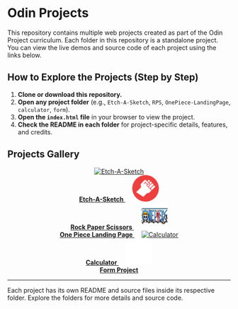 # Odin Projects

This repository contains multiple web projects created as part of the Odin Project curriculum. Each folder in this repository is a standalone project. You can view the live demos and source code of each project using the links below.

## How to Explore the Projects (Step by Step)

1. **Clone or download this repository.**
2. **Open any project folder** (e.g., `Etch-A-Sketch`, `RPS`, `OnePiece-LandingPage`, `calculator`, `form`).
3. **Open the `index.html` file** in your browser to view the project.
4. **Check the README in each folder** for project-specific details, features, and credits.

## Projects Gallery

<p align="center">
  <a href="https://binit2-1.github.io/odin-projects/Etch-A-Sketch/" target="_blank">
    <img src="Etch-A-Sketch/assets/zombieCat.ttf" width="60" height="60" alt="Etch-A-Sketch" />
    <br><b>Etch-A-Sketch</b>
  </a>
  &nbsp;&nbsp;&nbsp;
  <a href="https://binit2-1.github.io/odin-projects/RPS/" target="_blank">
    <img src="RPS/imgs/rock.png" width="60" height="60" alt="Rock Paper Scissors" />
    <br><b>Rock Paper Scissors</b>
  </a>
  &nbsp;&nbsp;&nbsp;
  <a href="https://binit2-1.github.io/odin-projects/OnePiece-LandingPage/" target="_blank">
    <img src="OnePiece-LandingPage/assets/One-Piece-Logo.png" width="60" height="60" alt="One Piece Landing Page" />
    <br><b>One Piece Landing Page</b>
  </a>
  &nbsp;&nbsp;&nbsp;
  <a href="https://binit2-1.github.io/odin-projects/calculator/" target="_blank">
    <img src="calculator/assets/Digital7Italic-BW658.ttf" width="60" height="60" alt="Calculator" />
    <br><b>Calculator</b>
  </a>
  &nbsp;&nbsp;&nbsp;
  <a href="https://binit2-1.github.io/odin-projects/form/" target="_blank">
    <img src="form/assets/img/odin-lined.png" width="60" height="60" alt="Form Project" />
    <br><b>Form Project</b>
  </a>
</p>

---

Each project has its own README and source files inside its respective folder. Explore the folders for more details and source code.
